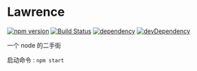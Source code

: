 # Lawrence

[![npm version](https://badge.fury.io/js/npm.svg)](http://badge.fury.io/js/npm)
[![Build Status](https://travis-ci.org/chinakids/Lawrence.svg?branch=master)](https://travis-ci.org/chinakids/Lawrence)
[![dependency](https://david-dm.org/chinakids/Lawrence.svg)](https://david-dm.org/chinakids/Lawrence#info=dependencies&view=list)
[![devDependency](https://david-dm.org/chinakids/Lawrence/dev-status.svg)](https://david-dm.org/chinakids/Lawrence#info=devDependencies&view=list)

一个 node 的二手街

启动命令 : `npm start`
